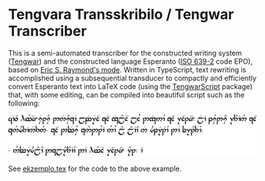 # Tengvara Transskribilo / Tengwar Transcriber

This is a semi-automated transcriber for the constructed writing system ([Tengwar](https://tolkiengateway.net/wiki/Tengwar)) and the constructed language Esperanto ([ISO 639-2](https://www.loc.gov/standards/iso639-2/php/code_list.php) code EPO), based on [Eric S. Raymond's mode](http://www.catb.org/~esr/tengwar/esperanto-tengwar.html). Written in TypeScript, text rewriting is accomplished using a subsequential transducer to compactly and efficiently convert Esperanto text into LaTeX code (using the [TengwarScript](https://ctan.org/pkg/tengwarscript) package) that, with some editing, can be compiled into beautiful script such as the following:

![](/ekzemplo.png "Article One of the Universal Declaration of Human Rights, in Esperanto, in Tengwar.")

See [ekzemplo.tex](/ekzemplo.tex) for the code to the above example.
